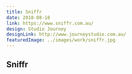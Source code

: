 ```yaml
---
title: Sniffr
date: 2018-08-18
link: https://www.sniffr.com.au/
design: Studio Journey
designLink: http://www.journeystudio.com.au/
featuredImage: ../images/work/sniffr.jpg
---
```


## Sniffr

